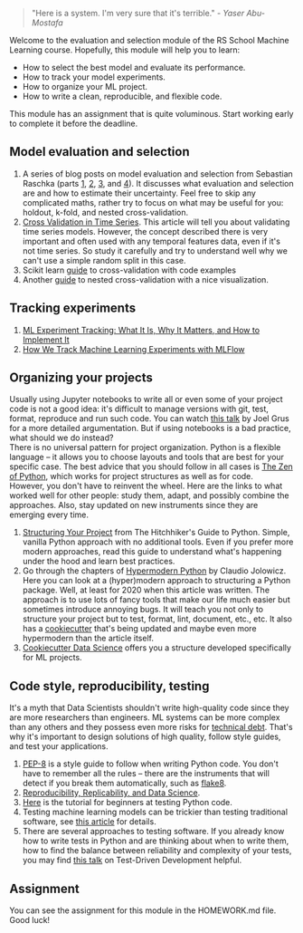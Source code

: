 > "Here is a system. I'm very sure that it's terrible." - *Yaser Abu-Mostafa*

Welcome to the evaluation and selection module of the RS School Machine Learning course. Hopefully, this module will help you to learn:
- How to select the best model and evaluate its performance.
- How to track your model experiments.
- How to organize your ML project.
- How to write a clean, reproducible, and flexible code.

This module has an assignment that is quite voluminous. Start working early to complete it before the deadline.

## Model evaluation and selection
1. A series of blog posts on model evaluation and selection from Sebastian Raschka (parts [1](https://sebastianraschka.com/blog/2016/model-evaluation-selection-part1.html), [2](https://sebastianraschka.com/blog/2016/model-evaluation-selection-part2.html), [3](https://sebastianraschka.com/blog/2016/model-evaluation-selection-part3.html), and [4](https://sebastianraschka.com/blog/2018/model-evaluation-selection-part4.html)). It discusses what evaluation and selection are and how to estimate their uncertainty. Feel free to skip any complicated maths, rather try to focus on what may be useful for you: holdout, k-fold, and nested cross-validation.
2. [Cross Validation in Time Series](https://medium.com/@soumyachess1496/cross-validation-in-time-series-566ae4981ce4). This article will tell you about validating time series models. However, the concept described there is very important and often used with any temporal features data, even if it's not time series. So study it carefully and try to understand well why we can't use a simple random split in this case.
3. Scikit learn [guide](https://scikit-learn.org/stable/model_selection.html) to cross-validation with code examples
4. Another [guide](https://weina.me/nested-cross-validation/) to nested cross-validation with a nice visualization. 

## Tracking experiments
1. [ML Experiment Tracking: What It Is, Why It Matters, and How to Implement It](https://neptune.ai/blog/ml-experiment-tracking)
2. [How We Track Machine Learning Experiments with MLFlow](https://www.datarevenue.com/en-blog/how-we-track-machine-learning-experiments-with-mlflow)

## Organizing your projects
Usually using Jupyter notebooks to write all or even some of your project code is not a good idea: it's difficult to manage versions with git, test, format, reproduce and run such code. You can watch [this talk](https://www.youtube.com/watch?v=7jiPeIFXb6U) by Joel Grus for a more detailed argumentation. But if using notebooks is a bad practice, what should we do instead?  
There is no universal pattern for project organization. Python is a flexible language – it allows you to choose layouts and tools that are best for your specific case. The best advice that you should follow in all cases is [The Zen of Python](https://www.python.org/dev/peps/pep-0020/), which works for project structures as well as for code.  
However, you don't have to reinvent the wheel. Here are the links to what worked well for other people: study them, adapt, and possibly combine the approaches.
Also, stay updated on new instruments since they are emerging every time.
1. [Structuring Your Project](https://docs.python-guide.org/writing/structure/) from The Hitchhiker's Guide to Python. Simple, vanilla Python approach with no additional tools. Even if you prefer more modern approaches, read this guide to understand what's happening under the hood and learn best practices. 
2. Go through the chapters of [Hypermodern Python](https://cjolowicz.github.io/posts/hypermodern-python-01-setup/) by Claudio Jolowicz. Here you can look at a (hyper)modern approach to structuring a Python package. Well, at least for 2020 when this article was written. The approach is to use lots of fancy tools that make our life much easier but sometimes introduce annoying bugs. It will teach you not only to structure your project but to test, format, lint, document, etc., etc. It also has a [cookiecutter](https://github.com/cjolowicz/cookiecutter-hypermodern-python) that's being updated and maybe even more hypermodern than the article itself.
3. [Cookiecutter Data Science](https://drivendata.github.io/cookiecutter-data-science/) offers you a structure developed specifically for ML projects. 

## Code style, reproducibility, testing
It's a myth that Data Scientists shouldn't write high-quality code since they are more researchers than engineers. ML systems can be more complex than any others and they possess even more risks for [technical debt](https://proceedings.neurips.cc/paper/2015/file/86df7dcfd896fcaf2674f757a2463eba-Paper.pdf). That's why it's important to design solutions of high quality, follow style guides, and test your applications.  
1. [PEP-8](https://www.python.org/dev/peps/pep-0008/) is a style guide to follow when writing Python code. You don't have to remember all the rules – there are the instruments that will detect if you break them automatically, such as [flake8](https://flake8.pycqa.org/en/latest/).
2. [Reproducibility, Replicability, and Data Science](https://www.kdnuggets.com/2019/11/reproducibility-replicability-data-science.html).
3. [Here](https://realpython.com/python-testing/) is the tutorial for beginners at testing Python code. 
4. Testing machine learning models can be trickier than testing traditional software, see [this article](https://www.jeremyjordan.me/testing-ml/) for details. 
5. There are several approaches to testing software. If you already know how to write tests in Python and are thinking about when to write them, how to find the balance between reliability and complexity of your tests, you may find [this talk](https://www.youtube.com/watch?v=EZ05e7EMOLM) on Test-Driven Development helpful. 

## Assignment
You can see the assignment for this module in the HOMEWORK.md file. Good luck!

